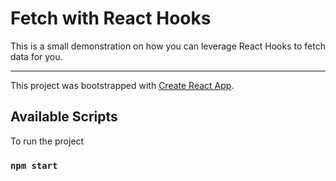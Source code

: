 # Fetch with React Hooks

This is a small demonstration on how you can leverage React Hooks to fetch data for you.

---

This project was bootstrapped with [Create React App](https://github.com/facebook/create-react-app).

## Available Scripts

To run the project

### `npm start`

